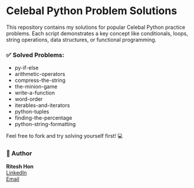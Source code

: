 #  Celebal Python Problem Solutions

This repository contains my solutions for popular Celebal Python practice problems. Each script demonstrates a key concept like conditionals, loops, string operations, data structures, or functional programming.

### ✅ Solved Problems:
- py-if-else
- arithmetic-operators
- compress-the-string
- the-minion-game
- write-a-function
- word-order
- iterables-and-iterators
- python-tuples
- finding-the-percentage
- python-string-formatting

Feel free to fork and try solving yourself first! 💻

### 📌 Author
**Ritesh Hon**  
[LinkedIn](https://www.linkedin.com/in/ritesh-hon/)  
[Email](mailto:riteshhon7709@gmail.com)

